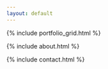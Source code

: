 ```yaml
---
layout: default
---
```

{% include portfolio_grid.html %}

{% include about.html %}

{% include contact.html %}
